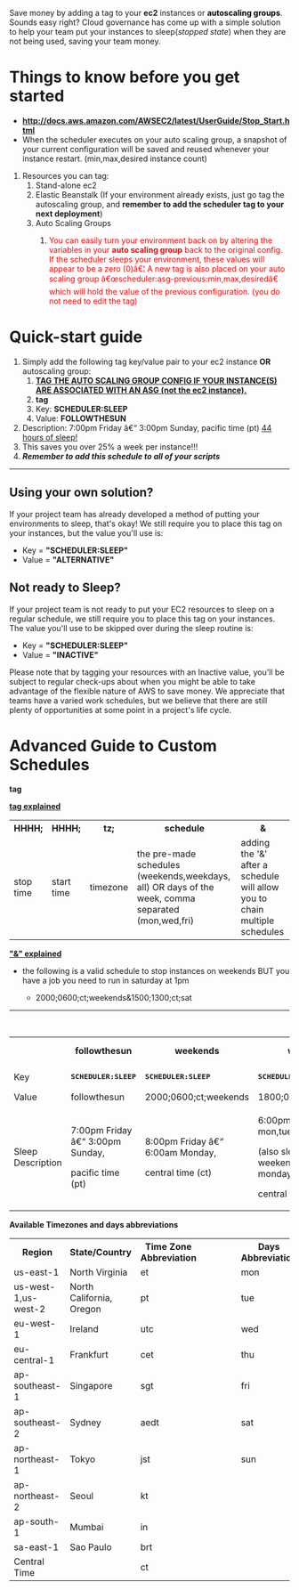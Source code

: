 <div id="main-content" class="wiki-content">
   <p style="text-align: left;">Save money by adding a tag to your <strong>ec2</strong> instances or <span style="color: rgb(0,0,0);"><strong>autoscaling groups</strong></span>. Sounds easy right? Cloud governance has come up with a simple solution to help your team put your instances to sleep(<em>stopped</em> <em>state</em>) when they are not being used, saving your team money.</p>
   <p style="text-align: left;">
   <div class="toc-macro client-side-toc-macro " data-headerelements="H1,H2,H3,H4,H5,H6,H7"></div>
   </p>
   <h1 style="text-align: left;" id="CostOptimization:SleepSchedule-EC2-Thingstoknowbeforeyougetstarted">Things to know before you get started</h1>
   <ul>
      <li style="text-align: left;"><strong><a href="http://docs.aws.amazon.com/AWSEC2/latest/UserGuide/Stop_Start.html" class="external-link" rel="nofollow">http://docs.aws.amazon.com/AWSEC2/latest/UserGuide/Stop_Start.html</a></strong></li>
      <li style="text-align: left;">When the scheduler executes on your auto scaling group, a snapshot of your current configuration will be saved and reused whenever your instance restart. (min,max,desired instance count)</li>
   </ul>
   <ol>
      <li style="text-align: left;">
         Resources you can tag:
         <ol>
            <li style="text-align: left;">Stand-alone ec2</li>
            <li style="text-align: left;">Elastic Beanstalk (If your environment already exists, just go tag the autoscaling group, and <strong>remember to add the scheduler tag to your next deployment</strong>)</li>
            <li style="text-align: left;">
               Auto Scaling Groups<br />
               <ol>
                  <li style="text-align: left;">
                     <p><span style="color: rgb(255,0,0);">You can easily turn your environment back on by altering the variables in your <strong>auto scaling group</strong> back to the original config. If the scheduler sleeps your environment, these values will appear to be a zero (0)â€¦ A new tag is also placed on your auto scaling group â€œscheduler:asg-previous:min,max,desiredâ€ which will hold the value of the previous configuration. (you do not need to edit the tag)</span></p>
                  </li>
               </ol>
            </li>
         </ol>
      </li>
   </ol>
   <p style="text-align: left;"> </p>
   <h1 id="CostOptimization:SleepSchedule-EC2-Quick-startguide"><strong>Quick-start guide</strong></h1>
   <ol>
      <li>
         Simply add the following tag key/value pair to your ec2 instance <strong>OR</strong> autoscaling group:
         <ol>
            <li><strong><u>TAG THE AUTO SCALING GROUP CONFIG IF YOUR INSTANCE(S) ARE ASSOCIATED WITH AN ASG (not the ec2 instance).</u></strong></li>
            <li>
               <div class="code panel pdl" style="border-width: 1px;">
                  <div class="codeHeader panelHeader pdl" style="border-bottom-width: 1px;"><b>tag</b></div>
                  <div class="codeContent panelContent pdl">
                     <script type="syntaxhighlighter" class="brush: java; gutter: false; theme: Confluence"><![CDATA[tag = [
                        {
                        &quot;Key&quot;:&quot;SCHEDULER:SLEEP&quot;,
                        &quot;Value&quot;:&quot;FOLLOWTHESUN&quot;
                        }
                        ]]]>
                     </script>
                  </div>
               </div>
            </li>
            <li>Key: <strong>SCHEDULER:SLEEP</strong></li>
            <li>Value: <strong>FOLLOWTHESUN</strong><strong><br /></strong></li>
         </ol>
      </li>
      <li>Description: 7:00pm Friday â€“ 3:00pm Sunday, pacific time (pt) <u>44 hours of sleep!</u><strong><br /></strong></li>
      <li>This saves you over 25% a week per instance!!!</li>
      <li><em><strong>Remember to add this schedule to all of your scripts</strong></em></li>
   </ol>
   <p> </p>
   <hr />
   <h2 id="CostOptimization:SleepSchedule-EC2-Usingyourownsolution?">Using your own solution?</h2>
   <p>If your project team has already developed a method of putting your environments to sleep, that's okay!  We still require you to place this tag on your instances, but the value you'll use is:</p>
   <ul>
      <li>Key = <strong>&quot;SCHEDULER:SLEEP&quot;</strong></li>
      <li>Value = <strong>&quot;ALTERNATIVE&quot;</strong></li>
   </ul>
   <p> </p>
   <h2 id="CostOptimization:SleepSchedule-EC2-NotreadytoSleep?">Not ready to Sleep?</h2>
   <p>If your project team is not ready to put your EC2 resources to sleep on a regular schedule, we still require you to place this tag on your instances. The value you'll use to be skipped over during the sleep routine is:</p>
   <ul>
      <li>Key = <strong>&quot;SCHEDULER:SLEEP&quot;</strong></li>
      <li>Value = <strong>&quot;INACTIVE&quot;</strong></li>
   </ul>
   <p>Please note that by tagging your resources with an Inactive value, you'll be subject to regular check-ups about when you might be able to take advantage of the flexible nature of AWS to save money.  We appreciate that teams have a varied work schedules, but we believe that there are still plenty of opportunities at some point in a project's life cycle.</p>
   <p> </p>
   <h1 id="CostOptimization:SleepSchedule-EC2-AdvancedGuidetoCustomSchedules"><strong>Advanced Guide to Custom Schedules</strong></h1>
   <div class="code panel pdl" style="border-width: 1px;">
      <div class="codeHeader panelHeader pdl" style="border-bottom-width: 1px;"><b>tag</b></div>
      <div class="codeContent panelContent pdl">
         <script type="syntaxhighlighter" class="brush: java; gutter: false; theme: Confluence"><![CDATA[tag = [
            {
            &quot;Key&quot;:&quot;SCHEDULER:SLEEP&quot;,
            &quot;Value&quot;:&quot;&lt;HHHH;HHHH;tz;schedule&gt;&quot;
            }
            ]]]>
         </script>
      </div>
   </div>
   <p><u><strong>tag explained</strong></u></p>
   <div class="table-wrap">
      <table class="confluenceTable">
         <tbody>
            <tr>
               <th class="confluenceTh">HHHH;</th>
               <th class="confluenceTh">HHHH;</th>
               <th class="confluenceTh">tz;</th>
               <th class="confluenceTh">schedule</th>
               <th colspan="1" class="confluenceTh">&amp;</th>
            </tr>
            <tr>
               <td colspan="1" class="confluenceTd">stop time</td>
               <td colspan="1" class="confluenceTd">start time</td>
               <td colspan="1" class="confluenceTd">timezone</td>
               <td colspan="1" class="confluenceTd">the pre-made schedules (weekends,weekdays, all) OR days of the week, comma separated (mon,wed,fri)</td>
               <td colspan="1" class="confluenceTd">adding the '&amp;' after a schedule will allow you to chain multiple schedules</td>
            </tr>
         </tbody>
      </table>
   </div>
   <p><u><strong>&quot;&amp;&quot; explained</strong></u></p>
   <ul>
      <li>the following is a valid schedule to stop instances on weekends BUT you have a job you need to run in saturday at 1pm</li>
   </ul>
   <ul>
      <li style="list-style-type: none;background-image: none;">
         <ul>
            <li>2000;0600;ct;weekends&amp;1500;1300;ct;sat</li>
         </ul>
      </li>
   </ul>
   <hr />
   <p><strong><u><br /></u></strong></p>
   <div class="table-wrap">
      <table class="confluenceTable">
         <tbody>
            <tr>
               <th colspan="1" class="confluenceTh"> </th>
               <th class="confluenceTh">followthesun</th>
               <th class="confluenceTh">weekends</th>
               <th class="confluenceTh">weekdays</th>
               <th class="confluenceTh">all</th>
               <th colspan="1" class="confluenceTh">(specific days of the week)</th>
            </tr>
            <tr>
               <td colspan="1" class="confluenceTd">Key</td>
               <td class="confluenceTd">
                  <pre><strong>SCHEDULER:SLEEP</strong></pre>
               </td>
               <td class="confluenceTd">
                  <pre><strong>SCHEDULER:SLEEP</strong></pre>
               </td>
               <td class="confluenceTd">
                  <pre><strong>SCHEDULER:SLEEP</strong></pre>
               </td>
               <td class="confluenceTd">
                  <pre><strong>SCHEDULER:SLEEP</strong></pre>
               </td>
               <td colspan="1" class="confluenceTd">
                  <pre><strong>SCHEDULER:SLEEP</strong></pre>
               </td>
            </tr>
            <tr>
               <td colspan="1" class="confluenceTd">Value</td>
               <td class="confluenceTd">followthesun</td>
               <td class="confluenceTd">2000;0600;ct;weekends</td>
               <td class="confluenceTd">1800;0600;ct;weekdays</td>
               <td class="confluenceTd">2000;0600;ct;all</td>
               <td colspan="1" class="confluenceTd"><span>2000;0600;ct;mon,wed,fri</span></td>
            </tr>
            <tr>
               <td colspan="1" class="confluenceTd">Sleep<br />Description</td>
               <td colspan="1" class="confluenceTd">
                  <p>7:00pm Friday â€“ 3:00pm Sunday,</p>
                  <p>pacific time (pt)</p>
               </td>
               <td colspan="1" class="confluenceTd">
                  <p>8:00pm Friday â€“ 6:00am Monday,</p>
                  <p>central time (ct)</p>
               </td>
               <td colspan="1" class="confluenceTd">
                  <p>6:00pm â€“ 6:00am mon,tue,wed,thu,fri,</p>
                  <p>(also sleeps the weekend until 6am monday)</p>
                  <p>central time (ct)</p>
               </td>
               <td colspan="1" class="confluenceTd">
                  <p>8:00pm â€“ 6:00am everyday</p>
                  <p><span>central time (ct)</span></p>
               </td>
               <td colspan="1" class="confluenceTd">
                  <p>8:00pm â€“ 6:00am Monday, Wednesday, Friday</p>
                  <p>central time (ct)</p>
               </td>
            </tr>
         </tbody>
      </table>
   </div>
   <p> </p>
   <p><strong>Available Timezones and days abbreviations</strong></p>
   <div class="table-wrap">
      <table class="confluenceTable">
         <tbody>
            <tr>
               <th class="confluenceTh">Region</th>
               <th colspan="1" class="confluenceTh">State/Country</th>
               <th class="confluenceTh">Time Zone Abbreviation</th>
               <th colspan="1" class="confluenceTh"> </th>
               <th colspan="1" class="confluenceTh"> </th>
               <th colspan="1" class="confluenceTh"> </th>
               <th colspan="1" class="confluenceTh"> </th>
               <th colspan="1" class="confluenceTh">Days <span>Abbreviation</span></th>
            </tr>
            <tr>
               <td colspan="1" class="confluenceTd">us-east-1</td>
               <td colspan="1" class="confluenceTd">North Virginia</td>
               <td colspan="1" class="confluenceTd">et</td>
               <td colspan="1" class="confluenceTd"> </td>
               <td colspan="1" class="confluenceTd"> </td>
               <td colspan="1" class="confluenceTd"> </td>
               <td colspan="1" class="confluenceTd"> </td>
               <td colspan="1" class="confluenceTd">mon</td>
            </tr>
            <tr>
               <td colspan="1" class="confluenceTd">us-west-1,us-west-2</td>
               <td colspan="1" class="confluenceTd">North California, Oregon</td>
               <td colspan="1" class="confluenceTd">pt</td>
               <td colspan="1" class="confluenceTd"> </td>
               <td colspan="1" class="confluenceTd"> </td>
               <td colspan="1" class="confluenceTd"> </td>
               <td colspan="1" class="confluenceTd"> </td>
               <td colspan="1" class="confluenceTd">tue</td>
            </tr>
            <tr>
               <td colspan="1" class="confluenceTd">eu-west-1</td>
               <td colspan="1" class="confluenceTd">Ireland</td>
               <td colspan="1" class="confluenceTd">utc</td>
               <td colspan="1" class="confluenceTd"> </td>
               <td colspan="1" class="confluenceTd"> </td>
               <td colspan="1" class="confluenceTd"> </td>
               <td colspan="1" class="confluenceTd"> </td>
               <td colspan="1" class="confluenceTd">wed</td>
            </tr>
            <tr>
               <td colspan="1" class="confluenceTd">eu-central-1</td>
               <td colspan="1" class="confluenceTd">Frankfurt</td>
               <td colspan="1" class="confluenceTd">cet</td>
               <td colspan="1" class="confluenceTd"> </td>
               <td colspan="1" class="confluenceTd"> </td>
               <td colspan="1" class="confluenceTd"> </td>
               <td colspan="1" class="confluenceTd"> </td>
               <td colspan="1" class="confluenceTd">thu</td>
            </tr>
            <tr>
               <td colspan="1" class="confluenceTd">ap-southeast-1</td>
               <td colspan="1" class="confluenceTd">Singapore</td>
               <td colspan="1" class="confluenceTd">sgt</td>
               <td colspan="1" class="confluenceTd"> </td>
               <td colspan="1" class="confluenceTd"> </td>
               <td colspan="1" class="confluenceTd"> </td>
               <td colspan="1" class="confluenceTd"> </td>
               <td colspan="1" class="confluenceTd">fri</td>
            </tr>
            <tr>
               <td colspan="1" class="confluenceTd">ap-southeast-2</td>
               <td colspan="1" class="confluenceTd">Sydney</td>
               <td colspan="1" class="confluenceTd">aedt</td>
               <td colspan="1" class="confluenceTd"> </td>
               <td colspan="1" class="confluenceTd"> </td>
               <td colspan="1" class="confluenceTd"> </td>
               <td colspan="1" class="confluenceTd"> </td>
               <td colspan="1" class="confluenceTd">sat</td>
            </tr>
            <tr>
               <td colspan="1" class="confluenceTd"><span>ap-northeast-1</span></td>
               <td colspan="1" class="confluenceTd">Tokyo</td>
               <td colspan="1" class="confluenceTd">jst</td>
               <td colspan="1" class="confluenceTd"> </td>
               <td colspan="1" class="confluenceTd"> </td>
               <td colspan="1" class="confluenceTd"> </td>
               <td colspan="1" class="confluenceTd"> </td>
               <td colspan="1" class="confluenceTd">sun</td>
            </tr>
            <tr>
               <td colspan="1" class="confluenceTd">ap-northeast-2</td>
               <td colspan="1" class="confluenceTd">Seoul</td>
               <td colspan="1" class="confluenceTd">kt</td>
               <td colspan="1" class="confluenceTd"> </td>
               <td colspan="1" class="confluenceTd"> </td>
               <td colspan="1" class="confluenceTd"> </td>
               <td colspan="1" class="confluenceTd"> </td>
               <td colspan="1" class="confluenceTd"> </td>
            </tr>
            <tr>
               <td colspan="1" class="confluenceTd">ap-south-1</td>
               <td colspan="1" class="confluenceTd">Mumbai</td>
               <td colspan="1" class="confluenceTd">in</td>
               <td colspan="1" class="confluenceTd"> </td>
               <td colspan="1" class="confluenceTd"> </td>
               <td colspan="1" class="confluenceTd"> </td>
               <td colspan="1" class="confluenceTd"> </td>
               <td colspan="1" class="confluenceTd"> </td>
            </tr>
            <tr>
               <td colspan="1" class="confluenceTd">sa-east-1</td>
               <td colspan="1" class="confluenceTd">Sao Paulo</td>
               <td colspan="1" class="confluenceTd">brt</td>
               <td colspan="1" class="confluenceTd"> </td>
               <td colspan="1" class="confluenceTd"> </td>
               <td colspan="1" class="confluenceTd"> </td>
               <td colspan="1" class="confluenceTd"> </td>
               <td colspan="1" class="confluenceTd"> </td>
            </tr>
            <tr>
               <td colspan="1" class="confluenceTd">Central Time</td>
               <td colspan="1" class="confluenceTd"> </td>
               <td colspan="1" class="confluenceTd">ct</td>
               <td colspan="1" class="confluenceTd"> </td>
               <td colspan="1" class="confluenceTd"> </td>
               <td colspan="1" class="confluenceTd"> </td>
               <td colspan="1" class="confluenceTd"> </td>
               <td colspan="1" class="confluenceTd"> </td>
            </tr>
         </tbody>
      </table>
   </div>
   <p> </p>
   <p> </p>
   <p><strong><br /></strong></p>
   <p><strong><u><br /></u></strong></p>
   <p> </p>
</div>